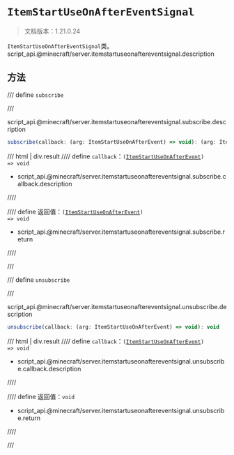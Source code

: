 # `ItemStartUseOnAfterEventSignal`

> 文档版本：1.21.0.24

`ItemStartUseOnAfterEventSignal`类。script_api.@minecraft/server.itemstartuseonaftereventsignal.description

## 方法

/// define
`subscribe`


///

script_api.@minecraft/server.itemstartuseonaftereventsignal.subscribe.description

```js
subscribe(callback: (arg: ItemStartUseOnAfterEvent) => void): (arg: ItemStartUseOnAfterEvent) => void
```

/// html | div.result
//// define
`callback`：<code>(<a href="../itemstartuseonafterevent/">ItemStartUseOnAfterEvent</a>) =&gt; void</code>

- script_api.@minecraft/server.itemstartuseonaftereventsignal.subscribe.callback.description


////

//// define
返回值：<code>(<a href="../itemstartuseonafterevent/">ItemStartUseOnAfterEvent</a>) =&gt; void</code>

- script_api.@minecraft/server.itemstartuseonaftereventsignal.subscribe.return


////

///


/// define
`unsubscribe`


///

script_api.@minecraft/server.itemstartuseonaftereventsignal.unsubscribe.description

```js
unsubscribe(callback: (arg: ItemStartUseOnAfterEvent) => void): void
```

/// html | div.result
//// define
`callback`：<code>(<a href="../itemstartuseonafterevent/">ItemStartUseOnAfterEvent</a>) =&gt; void</code>

- script_api.@minecraft/server.itemstartuseonaftereventsignal.unsubscribe.callback.description


////

//// define
返回值：`void`

- script_api.@minecraft/server.itemstartuseonaftereventsignal.unsubscribe.return


////

///

